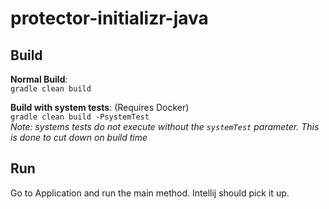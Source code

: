 # protector-initializr-java

## Build

**Normal Build**:  
`gradle clean build`

**Build with system tests**: (Requires Docker)  
`gradle clean build -PsystemTest`  
_Note: systems tests do not execute without the `systemTest` parameter.
This is done to cut down on build time_

## Run

Go to Application and run the main method. Intellij should
pick it up.